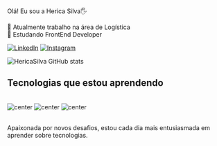 Olá! Eu sou a Herica Silva🖐 

 🔭 Atualmente trabalho na área de Logística  
 🌱 Estudando FrontEnd Developer 
 
 [![LinkedIn](https://img.shields.io/badge/LinkedIn-0077B5?style=for-the-badge&logo=linkedin&logoColor=white)](https://nl.linkedin.com/in/herica-leny-pereira-da-silva-4630b939)
[![Instagram](https://img.shields.io/badge/Instagram-E4405F?style=for-the-badge&logo=instagram&logoColor=white)](https://www.instagram.com/herica_van_passel/)


![HericaSilva GitHub stats](https://github-readme-stats.vercel.app/api?username=HericaSilva&show_icons=true&theme=radical)

## Tecnologias que estou aprendendo

<div style="display: inline_block"><br/>
<img alt="center" alt="Css3" src="https://img.shields.io/badge/CSS3-1572B6?style=for-the-badge&logo=css3&logoColor=white" />
<img alt="center" alt="html5" src="https://img.shields.io/badge/HTML5-E34F26?style=for-the-badge&logo=html5&logoColor=white" />
<img alt="center" alt="Javascript" src="https://img.shields.io/badge/JavaScript-F7DF1E?style=for-the-badge&logo=javascript&logoColor=black" />
 

 
<div><br/>

Apaixonada por novos desafios, estou cada dia mais entusiasmada em aprender sobre tecnologias. 
